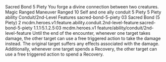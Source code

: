 <ability>
  <name>Sacred Bond</name>
  <cost>5 Piety</cost>
  <flavor>You forge a divine connection between two creatures.</flavor>
  <keywords>
    <keyword>Magic</keyword>
    <keyword>Ranged</keyword>
  </keywords>
  <type>Maneuver</type>
  <distance>Ranged 10</distance>
  <target>Self and one ally</target>
  <metadata>
    <class>conduit</class>
    <cost>5 Piety</cost>
    <cost_amount>5</cost_amount>
    <cost_resource>Piety</cost_resource>
    <feature_type>ability</feature_type>
    <file_dpath>Conduit/2nd-Level Features</file_dpath>
    <item_id>sacred-bond-5-piety</item_id>
    <item_index>03</item_index>
    <item_name>Sacred Bond (5 Piety)</item_name>
    <level>2</level>
    <scc>mcdm.heroes.v1:feature.ability.conduit.2nd-level-feature:sacred-bond-5-piety</scc>
    <scdc>1.1.1:5.1.2.5:03</scdc>
    <source>mcdm.heroes.v1</source>
    <type>feature/ability/conduit/2nd-level-feature</type>
  </metadata>
  <effects>
    <effect type="mundane">Until the end of the encounter, whenever one target takes damage, the other target can use a free triggered action to take the damage instead. The original target suffers any effects associated with the damage. Additionally, whenever one target spends a Recovery, the other target can use a free triggered action to spend a Recovery.</effect>
  </effects>
</ability>
